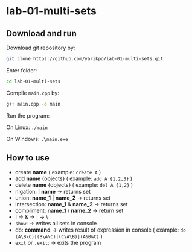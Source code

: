 # lab-01-multi-sets

## Download and run

Download git repository by:

```sh
git clone https://github.com/yarikpo/lab-01-multi-sets.git
```

Enter folder:

```sh
cd lab-01-multi-sets
```

Compile ```main.cpp``` by:

```sh
g++ main.cpp -o main
```

Run the program:

On Linux: ```./main```

On Windows: ```.\main.exe```

## How to use

 *	create **name** ( example: ```create A``` )
 *	add **name** {objects} ( example: ```add A {1,2,3}``` )
 *	delete **name** {objects} ( example: ```del A {1,2}``` )
 *	nigation: ! **name** -> returns set
 *	union: **name_1** | **name_2** -> returns set
 *	intersection: **name_1** & **name_2** -> returns set
 *	compliment: **name_1** \ **name_2** -> return set
 *	! -> & -> | -> \
 *	```show```: -> writes all sets in console
 *	do: **command** -> writes result of expression in console ( example: ```do (A\B\C)|(B\A\C)|(C\A\B)|(A&B&C)``` )
 *	```exit``` or ```.exit```: -> exits the program
